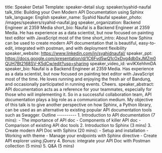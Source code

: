 title: Speaker Detail
Template: speaker-detail
slug: speaker/syahid-naufal
talk_title: Building your Own Modern API Documentation using Sphinx
talk_language: English
speaker_name: Syahid Naufal
speaker_photo: /images/speakers/syahid-naufal.jpg
speaker_organization: Backend Engineer at 2359 Media
short_bio: Naufal is a Backend Engineer at 2359 Media. He has experience as a data scientist, but now focused on painting text editor with JavaScript most of the time
short_intro: About how Sphinx can be used to create modern API documentation that is beautiful, easy-to-edit, integrated with postman, and with deployment flexibility
speaker_website: https://www.linkedin.com/in/syahidnaufal/
speaker_ppt: https://docs.google.com/presentation/d/1C6Fvd5wQ1cOxDvg4db0xJMZm0QUH7Bt2168SV-K5dCw/edit?usp=sharing
speaker_video_id: wvlKXehhmDA
speaker_bio: Naufal is a Backend Engineer at 2359 Media. Has experience as a data scientist, but now focused on painting text editor with JavaScript most of the time. He loves running and enjoying the fresh air of Bandung, and occasionally participated in running events. Cheers.
speaker_abstract: API documentation acts as a reference for your teammates, especially for those who will implementing it. So in a successful collaboration team, API documentation plays a big role as a communication medium.
	My objective of this talk is to give another perspective on how Sphinx, a Python library, can be used as an alternative to existing popular API documentation tools such as Swagger.
	Outline
	----------
	1. Introduction to API documentation (7 mins):
		- The importance of API doc
		- Components of killer API doc
		- Comparison of existing API doc tools
	2. Introduction to Sphinx (3 mins)
	3. Create modern API Doc with Sphinx (20 mins):
		- Setup and installation
		- Working with theme
		- Manage your endpoints with Sphinx directive
		- Create API explorer using jQuery
	4. Bonus: integrate your API Doc with Postman collection (5 mins)
	5. Q&A (5 mins)
